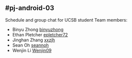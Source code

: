 #pj-android-03 
-----
Schedule and group chat for UCSB student
Team members: 
* Binyu Zhong 
  [binyuzhong](<https://github.com/binyuzhong>)
* Ethan Pletcher
  [epletcher72](<https://github.com/epletcher72>)
* Jinghan Zhang
  [xxzjh](<https://github.com/xxzjh>)
* Sean Oh
  [seannoh](<https://github.com/xxzjh>)
* Wenjin Li
  [Wenjin09](<https://github.com/xxzjh>)
